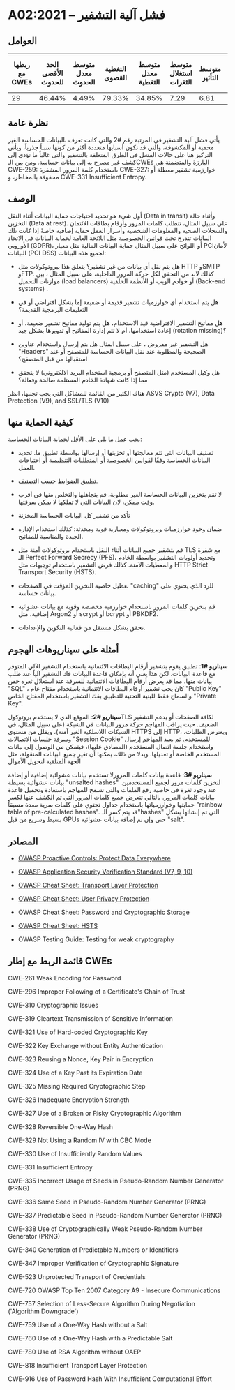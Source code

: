 # A02:2021 –  فشل آلية التشفير 

## العوامل

| ربطها مع CWEs | الحد الأقصى للحدوث | متوسط معدل الحدوث | التغطية القصوى | متوسط معدل التغطية | متوسط استغلال الثغرات | متوسط التأثير | إجمالي التكرار | إجمالي نقاط الضعف CVEs |
|---------------|--------------------|-------------------|----------------|--------------------|-----------------------|---------------|----------------|------------------------|
| 29            | 46.44%             | 4.49%             | 79.33%         | 34.85%             | 7.29                  | 6.81          | 233,788        | 3,075                  |



## نظرة عامة

يأتي فشل آلية التشفير في المرتبة رقم #2 والتي كانت تعرف بالبيانات الحساسة الغير محمية أو المكشوفة، والتي قد تكون أسبابها متعددة أكثر من كونها سبباً جذرياً، ويأتي التركيز هنا على حالات الفشل في الطرق المتعلقة بالتشفير والتي غالباً ما تؤدي إلى كشف غير مصرح به إلى بيانات حساسة. ومن بين الـCWEs البارزة والمتضمنة هي CWE-259: استخدام كلمة المرور المشفرة، CWE-327: خوارزمية تشفير معطلة أو محفوفة بالمخاطر، و CWE-331 Insufficient Entropy.

## الوصف 

أول شيء هو تحديد احتياجات حماية البيانات أثناء النقل (Data in transit) وأثناء حالة التخزين (Data at rest). على سبيل المثال، تتطلب كلمات المرور وأرقام بطاقات الائتمان والسجلات الصحية والمعلومات الشخصية وأسرار العمل حماية إضافية خاصةً إذا كانت تلك البيانات تندرج تحت قوانين الخصوصية مثل اللائحة العامة لحماية البيانات في الاتحاد الأوروبي (GDPR)، أو اللوائح على سبيل المثال حماية البيانات المالية مثل معيار  PCIلأمان البيانات (PCI DSS)  لجميع هذه البيانات:

-   هل يتم نقل أي بيانات من غير تشفير؟ يتعلق هذا ببروتوكولات مثل HTTP وSMTP وFTP. كذلك لابد من التحقق لكل حركة المرور الداخلية، على سبيل المثال ، بين موازنات التحميل (load balancers) أو خوادم الويب أو الأنظمة الخلفية (Back-end systems) .

-   هل يتم استخدام أي خوارزميات تشفير قديمة أو ضعيفة إما بشكل افتراضي أو في التعليمات البرمجية القديمة؟

-   هل مفاتيح التشفير الافتراضية قيد الاستخدام، هل يتم توليد مفاتيح تشفير ضعيفة، أو إعادة استخدامها، أم لا تتم إدارة المفاتيح أو تدويرها بشكل جيد (rotation missing)؟

-   هل التشفير غير مفروض ، على سبيل المثال هل يتم إرسال واستخدام عناوين "Headers" الصحيحة والمطلوبة عند نقل البيانات الحساسة للمتصفح أو عند استقبالها من قبل المتصفح؟

-   هل وكيل المستخدم (مثل المتصفح أو برمجية استخدام البريد الالكتروني) لا يتحقق مما إذا كانت شهادة الخادم المستلمة صالحة وفعالة؟

هناك الكثير من القائمة للمشاكل التي يجب تجنبها، انظر ASVS Crypto (V7), Data Protection (V9), and SSL/TLS (V10)

## كيفية الحماية منها 

يجب عمل ما يلي على الأقل لحماية البيانات الحساسة:

-   تصنيف البيانات التي تتم معالجتها أو تخزينها أو إرسالها بواسطة تطبيق ما. تحديد البيانات الحساسة وفقًا لقوانين الخصوصية أو المتطلبات التنظيمية أو احتياجات العمل.

-   تطبيق الضوابط حسب التصنيف.

-   لا تقم بتخزين البيانات الحساسة الغير مطلوبة، قم بتجاهلها والتخلص منها في أقرب وقت ممكن، لان البيانات التي لا تملكها لا يمكن سرقتها.

-   تأكد من تشفير كل البيانات الحساسة المخزنة 

-   ضمان وجود خوارزميات وبروتوكولات ومعيارية قوية ومحدثة؛ كذلك استخدام الإدارة الجيدة والمناسبة للمفاتيح.

-   قم بتشفير جميع البيانات أثناء النقل باستخدام بروتوكولات آمنة مثل TLS مع شفرة الـ Perfect Forward Secrecy (PFS)، وتحديد أولويات التشفير بواسطة الخادم والمعطيات الآمنة. كذلك فرض التشفير باستخدام توجيهات مثل HTTP Strict Transport Security (HSTS).

-   تعطيل خاصية التخزين المؤقت في الصفحات "caching" للرد الذي يحتوي على بيانات حساسة.

-   قم بتخزين كلمات المرور باستخدام خوارزمية مخصصة وقوية مع بيانات عشوائية إضافية، مثل Argon2 أو scrypt أو bcrypt أو PBKDF2.

-   تحقق بشكل مستقل من فعالية التكوين والإعدادات.

## أمثلة على سيناريوهات الهجوم

**سيناريو #1**: تطبيق يقوم بتشفير أرقام البطاقات الائتمانية باستخدام التشفير الآلي المتوفر مع قاعدة البيانات. لكن هذا يعني أنه بإمكان قاعدة البيانات فك التشفير آلياً عند طلب بيانات منها، مما قد يعرض أرقام البطاقات الائتمانية للسرقة عند استغلال ثغرة حقن "SQL" ، كان يجب تشفير أرقام البطاقات الائتمانية باستخدام مفتاح عام "Public Key" والسماح فقط للبنية التحتية للتطبيق بفك التشفير باستخدام المفتاح الخاص "Private Key".

**سيناريو #2**: الموقع الذي لا يستخدم بروتوكولTLS لكافة الصفحات أو يدعم التشفير الضعيف. حيث يراقب المهاجم حركة مرور البيانات في الشبكة (على سبيل المثال، في الشبكات اللاسلكية الغير آمنة)، ويقلل من مستوى HTTPS إلى HTTP، ويعترض الطلبات، وسرقة جلسات الاتصالات "Session Cookie" للمستخدم. ثم يعيد المهاجم إرسال واستخدام جلسة اتصال المستخدم (المصادق عليها)، فيتمكن من الوصول إلى بيانات المستخدم الخاصة أو تعديلها. وبدلا من ذلك، يمكنها أن تغير جميع البيانات المنقولة، مثل الجهة المتلقية لتحويل الأموال

**سيناريو #3**: قاعدة بيانات كلمات المرورلا تستخدم بيانات عشوائية إضافية أو إضافة بيانات عشوائية بسيطة
 "unsalted hashes" لتخزين كلمات مرور لجميع المستخدمين. عند وجود ثغرة في خاصية رفع الملفات والتي تسمح للمهاجم باستعادة وتحميل قاعدة بيانات كلمات المرور. بالتالي تتعرض جميع كلمات المرور التي تم الكشف عنها لكسر حمايتها وخوارزمياتها باستخدام جداول تحتوي على كلمات سرية معدة مسبقاً "rainbow table of pre-calculated hashes". قد يتم كسر الـ"hashes" التي تم إنشائها بشكل بسيط وسريع من قبل GPUs  حتى وإن تم إضافة بيانات عشوائية "salt".


## المصادر

-   [OWASP Proactive Controls: Protect Data
    Everywhere](https://owasp.org/www-project-proactive-controls/v3/en/c8-protect-data-everywhere)

-   [OWASP Application Security Verification Standard (V7,
    9, 10)](https://owasp.org/www-project-application-security-verification-standard)

-   [OWASP Cheat Sheet: Transport Layer
    Protection](https://cheatsheetseries.owasp.org/cheatsheets/Transport_Layer_Protection_Cheat_Sheet.html)

-   [OWASP Cheat Sheet: User Privacy
    Protection](https://cheatsheetseries.owasp.org/cheatsheets/User_Privacy_Protection_Cheat_Sheet.html)

-   OWASP Cheat Sheet: Password and Cryptographic Storage

-   [OWASP Cheat Sheet:
    HSTS](https://cheatsheetseries.owasp.org/cheatsheets/HTTP_Strict_Transport_Security_Cheat_Sheet.html)

-   OWASP Testing Guide: Testing for weak cryptography


## قائمة الربط مع إطار CWEs

CWE-261 Weak Encoding for Password

CWE-296 Improper Following of a Certificate's Chain of Trust

CWE-310 Cryptographic Issues

CWE-319 Cleartext Transmission of Sensitive Information

CWE-321 Use of Hard-coded Cryptographic Key

CWE-322 Key Exchange without Entity Authentication

CWE-323 Reusing a Nonce, Key Pair in Encryption

CWE-324 Use of a Key Past its Expiration Date

CWE-325 Missing Required Cryptographic Step

CWE-326 Inadequate Encryption Strength

CWE-327 Use of a Broken or Risky Cryptographic Algorithm

CWE-328 Reversible One-Way Hash

CWE-329 Not Using a Random IV with CBC Mode

CWE-330 Use of Insufficiently Random Values

CWE-331 Insufficient Entropy

CWE-335 Incorrect Usage of Seeds in Pseudo-Random Number Generator
(PRNG)

CWE-336 Same Seed in Pseudo-Random Number Generator (PRNG)

CWE-337 Predictable Seed in Pseudo-Random Number Generator (PRNG)

CWE-338 Use of Cryptographically Weak Pseudo-Random Number Generator
(PRNG)

CWE-340 Generation of Predictable Numbers or Identifiers

CWE-347 Improper Verification of Cryptographic Signature

CWE-523 Unprotected Transport of Credentials

CWE-720 OWASP Top Ten 2007 Category A9 - Insecure Communications

CWE-757 Selection of Less-Secure Algorithm During Negotiation
('Algorithm Downgrade')

CWE-759 Use of a One-Way Hash without a Salt

CWE-760 Use of a One-Way Hash with a Predictable Salt

CWE-780 Use of RSA Algorithm without OAEP

CWE-818 Insufficient Transport Layer Protection

CWE-916 Use of Password Hash With Insufficient Computational Effort
